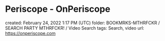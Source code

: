 # Periscope - OnPeriscope

created: February 24, 2022 1:17 PM (UTC)
folder: BOOKMRKS-MTHRFCKR / SEARCH PARTY MTHRFCKR! / Video Search
tags: Search, video
url: https://onperiscope.com